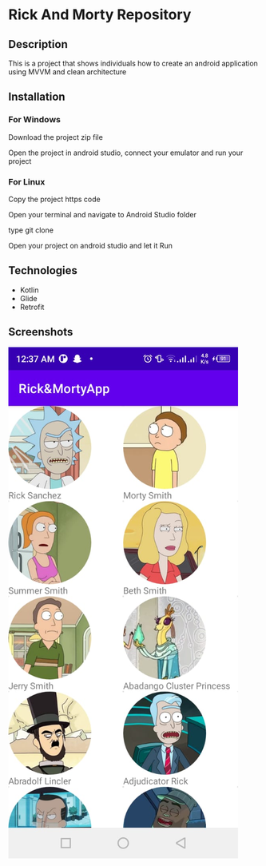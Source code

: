 # Rick And Morty Repository

## Description
<p>This is a project that shows individuals how to create an android application using MVVM and clean architecture</p>

## Installation
### For Windows
<P> Download the project zip file</P>
<p>Open the project in android studio, connect your emulator and run your project</p>

### For Linux
<p>Copy the project https code</p>
<p>Open your terminal and navigate to Android Studio folder</p>
<p>type git clone <paste command here></p>
<p>Open your project on android studio and let it Run</p>

## Technologies
* Kotlin
* Glide
* Retrofit

## Screenshots
![image](/Assets/screenshot.jpeg)